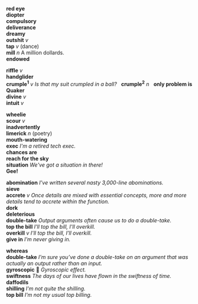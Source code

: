 __red eye__  
__diopter__  
__compulsory__  
__deliverance__  
__dreamy__  
__outshit__ _v_  
__tap__ _v_ (dance)  
__mill__ _n_ A million dollards.  
__endowed__  

__riffle__ _v_  
__handglider__  
__crumple<sup>1</sup>__ _v_ _Is that my suit crumpled in a ball?_  
__crumple<sup>2</sup>__ _n_  
__only problem is__  
__Quaker__  
__divine__ _v_  
__intuit__ _v_  

__wheelie__  
__scour__ _v_  
__inadvertently__  
__limerick__ _n_ (poetry)  
__mouth-watering__  
__exec__ _I'm a retired tech exec._  
__chances are__  
__reach for the sky__  
__situation__ _We've got a situation in there!_  
__Gee!__  

__abomination__ _I’ve written several nasty 3,000-line abominations._  
__sieve__  
__accrete__ _v_ _Once details are mixed with essential concepts, more and more details tend to accrete within the function._  
__dork__  
__deleterious__  
__double-take__ _Output arguments often cause us to do a double-take._  
__top the bill__ _I'll top the bill, I'll overkill._  
__overkill__ _v_ _I'll top the bill, I'll overkill._  
__give in__ _I'm never giving in._  

__whereas__  
__double-take__ _I’m sure you’ve done a double-take on an argument that was actually an output rather than an input._  
__gyroscopic__ :mega: _Gyroscopic effect._  
__swiftness__ _The days of our lives have flown in the swiftness of time._  
__daffodils__  
__shilling__ _I'm not quite the shilling._  
__top bill__ _I'm not my usual top billing._  
